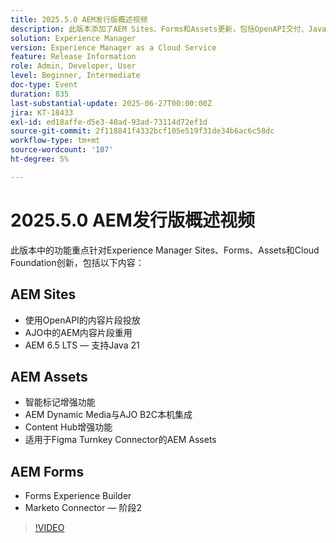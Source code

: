 ```yaml
---
title: 2025.5.0 AEM发行版概述视频
description: 此版本添加了AEM Sites、Forms和Assets更新，包括OpenAPI交付、Java 21支持、智能标记、Figma连接器和Dynamic Media for AJO B2C。
solution: Experience Manager
version: Experience Manager as a Cloud Service
feature: Release Information
role: Admin, Developer, User
level: Beginner, Intermediate
doc-type: Event
duration: 835
last-substantial-update: 2025-06-27T00:00:00Z
jira: KT-18433
exl-id: ed18affe-d5e3-40ad-93ad-73114d72ef1d
source-git-commit: 2f118841f4332bcf105e519f31de34b6ac6c58dc
workflow-type: tm+mt
source-wordcount: '107'
ht-degree: 5%

---
```


# 2025.5.0 AEM发行版概述视频

此版本中的功能重点针对Experience Manager Sites、Forms、Assets和Cloud Foundation创新，包括以下内容：

## AEM Sites

* 使用OpenAPI的内容片段投放
* AJO中的AEM内容片段重用
* AEM 6.5 LTS — 支持Java 21

## AEM Assets

* 智能标记增强功能
* AEM Dynamic Media与AJO B2C本机集成
* Content Hub增强功能
* 适用于Figma Turnkey Connector的AEM Assets

## AEM Forms

* Forms Experience Builder
* Marketo Connector — 阶段2

>[!VIDEO](https://video.tv.adobe.com/v/3464307/?learn=on&enablevpops)

